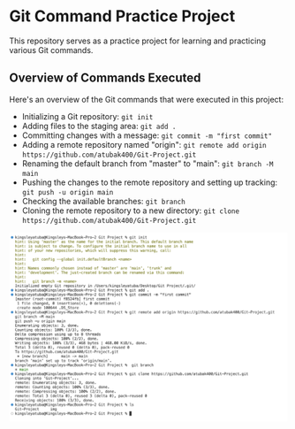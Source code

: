# Git Command Practice Project
This repository serves as a practice project for learning and practicing various Git commands.

## Overview of Commands Executed
Here's an overview of the Git commands that were executed in this project:
* Initializing a Git repository:                        `git init`
* Adding files to the staging area:                     `git add .`
* Committing changes with a message:                    `git commit -m "first commit"`
* Adding a remote repository named "origin":            `git remote add origin https://github.com/atubak400/Git-Project.git`
* Renaming the default branch from "master" to "main":  `git branch -M main`
* Pushing the changes to the remote repository and setting up tracking: `git push -u origin main`
* Checking the available branches: `git branch`
* Cloning the remote repository to a new directory: `git clone https://github.com/atubak400/Git-Project.git`

![code Image](./img/1.png)


